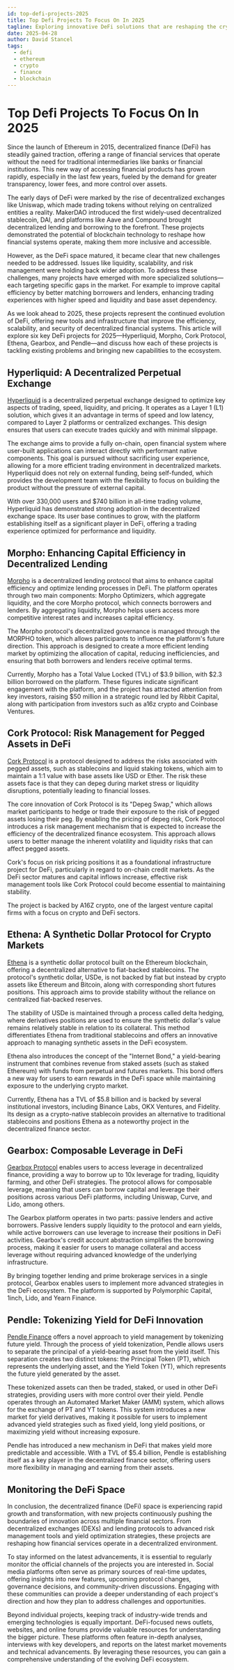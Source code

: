 ```yaml
---
id: top-defi-projects-2025
title: Top Defi Projects To Focus On In 2025
tagline: Exploring innovative DeFi solutions that are reshaping the crypto landscape
date: 2025-04-28
author: David Stancel
tags:
  - defi
  - ethereum
  - crypto
  - finance
  - blockchain
---
```


# Top Defi Projects To Focus On In 2025

Since the launch of Ethereum in 2015, decentralized finance (DeFi) has steadily gained traction, offering a range of financial services that operate without the need for traditional intermediaries like banks or financial institutions. This new way of accessing financial products has grown rapidly, especially in the last few years, fueled by the demand for greater transparency, lower fees, and more control over assets. 

The early days of DeFi were marked by the rise of decentralized exchanges like Uniswap, which made trading tokens without relying on centralized entities a reality. MakerDAO introduced the first widely-used decentralized stablecoin, DAI, and platforms like Aave and Compound brought decentralized lending and borrowing to the forefront. These projects demonstrated the potential of blockchain technology to reshape how financial systems operate, making them more inclusive and accessible.

However, as the DeFi space matured, it became clear that new challenges needed to be addressed. Issues like liquidity, scalability, and risk management were holding back wider adoption. To address these challenges, many projects have emerged with more specialized solutions—each targeting specific gaps in the market. For example to improve capital efficiency by better matching borrowers and lenders, enhancing trading experiences with higher speed and liquidity and base asset dependency.

As we look ahead to 2025, these projects represent the continued evolution of DeFi, offering new tools and infrastructure that improve the efficiency, scalability, and security of decentralized financial systems.
This article will explore six key DeFi projects for 2025—Hyperliquid, Morpho, Cork Protocol, Ethena, Gearbox, and Pendle—and discuss how each of these projects is tackling existing problems and bringing new capabilities to the ecosystem.

## Hyperliquid: A Decentralized Perpetual Exchange

[Hyperliquid](https://hyperliquid.xyz/) is a decentralized perpetual exchange designed to optimize key aspects of trading, speed, liquidity, and pricing. It operates as a Layer 1 (L1) solution, which gives it an advantage in terms of speed and low latency, compared to Layer 2 platforms or centralized exchanges. This design ensures that users can execute trades quickly and with minimal slippage. 

The exchange aims to provide a fully on-chain, open financial system where user-built applications can interact directly with performant native components. This goal is pursued without sacrificing user experience, allowing for a more efficient trading environment in decentralized markets. Hyperliquid does not rely on external funding, being self-funded, which provides the development team with the flexibility to focus on building the product without the pressure of external capital. 

With over 330,000 users and $740 billion in all-time trading volume, Hyperliquid has demonstrated strong adoption in the decentralized exchange space. Its user base continues to grow, with the platform establishing itself as a significant player in DeFi, offering a trading experience optimized for performance and liquidity. 

## Morpho: Enhancing Capital Efficiency in Decentralized Lending

[Morpho](https://morpho.org/) is a decentralized lending protocol that aims to enhance capital efficiency and optimize lending processes in DeFi. The platform operates through two main components: Morpho Optimizers, which aggregate liquidity, and the core Morpho protocol, which connects borrowers and lenders. By aggregating liquidity, Morpho helps users access more competitive interest rates and increases capital efficiency. 

The Morpho protocol's decentralized governance is managed through the MORPHO token, which allows participants to influence the platform's future direction. This approach is designed to create a more efficient lending market by optimizing the allocation of capital, reducing inefficiencies, and ensuring that both borrowers and lenders receive optimal terms. 

Currently, Morpho has a Total Value Locked (TVL) of $3.9 billion, with $2.3 billion borrowed on the platform. These figures indicate significant engagement with the platform, and the project has attracted attention from key investors, raising $50 million in a strategic round led by Ribbit Capital, along with participation from investors such as a16z crypto and Coinbase Ventures. 

## Cork Protocol: Risk Management for Pegged Assets in DeFi

[Cork Protocol](https://corkprotocol.com/) is a protocol designed to address the risks associated with pegged assets, such as stablecoins and liquid staking tokens, which aim to maintain a 1:1 value with base assets like USD or Ether. The risk these assets face is that they can depeg during market stress or liquidity disruptions, potentially leading to financial losses. 

The core innovation of Cork Protocol is its "Depeg Swap," which allows market participants to hedge or trade their exposure to the risk of pegged assets losing their peg. By enabling the pricing of depeg risk, Cork Protocol introduces a risk management mechanism that is expected to increase the efficiency of the decentralized finance ecosystem. This approach allows users to better manage the inherent volatility and liquidity risks that can affect pegged assets. 

Cork's focus on risk pricing positions it as a foundational infrastructure project for DeFi, particularly in regard to on-chain credit markets. As the DeFi sector matures and capital inflows increase, effective risk management tools like Cork Protocol could become essential to maintaining stability.

The project is backed by A16Z crypto, one of the largest venture capital firms with a focus on crypto and DeFi sectors. 

## Ethena: A Synthetic Dollar Protocol for Crypto Markets

[Ethena](https://www.ethena.fi/) is a synthetic dollar protocol built on the Ethereum blockchain, offering a decentralized alternative to fiat-backed stablecoins. The protocol's synthetic dollar, USDe, is not backed by fiat but instead by crypto assets like Ethereum and Bitcoin, along with corresponding short futures positions. This approach aims to provide stability without the reliance on centralized fiat-backed reserves. 

The stability of USDe is maintained through a process called delta hedging, where derivatives positions are used to ensure the synthetic dollar's value remains relatively stable in relation to its collateral. This method differentiates Ethena from traditional stablecoins and offers an innovative approach to managing synthetic assets in the DeFi ecosystem. 

Ethena also introduces the concept of the "Internet Bond," a yield-bearing instrument that combines revenue from staked assets (such as staked Ethereum) with funds from perpetual and futures markets. This bond offers a new way for users to earn rewards in the DeFi space while maintaining exposure to the underlying crypto market. 

Currently, Ethena has a TVL of $5.8 billion and is backed by several institutional investors, including Binance Labs, OKX Ventures, and Fidelity. Its design as a crypto-native stablecoin provides an alternative to traditional stablecoins and positions Ethena as a noteworthy project in the decentralized finance sector. 

## Gearbox: Composable Leverage in DeFi

[Gearbox Protocol](https://gearbox.fi/) enables users to access leverage in decentralized finance, providing a way to borrow up to 10x leverage for trading, liquidity farming, and other DeFi strategies. The protocol allows for composable leverage, meaning that users can borrow capital and leverage their positions across various DeFi platforms, including Uniswap, Curve, and Lido, among others. 

The Gearbox platform operates in two parts: passive lenders and active borrowers. Passive lenders supply liquidity to the protocol and earn yields, while active borrowers can use leverage to increase their positions in DeFi activities. Gearbox's credit account abstraction simplifies the borrowing process, making it easier for users to manage collateral and access leverage without requiring advanced knowledge of the underlying infrastructure.

By bringing together lending and prime brokerage services in a single protocol, Gearbox enables users to implement more advanced strategies in the DeFi ecosystem. The platform is supported by Polymorphic Capital, 1inch, Lido, and Yearn Finance. 

## Pendle: Tokenizing Yield for DeFi Innovation

[Pendle Finance](https://www.pendle.finance/) offers a novel approach to yield management by tokenizing future yield. Through the process of yield tokenization, Pendle allows users to separate the principal of a yield-bearing asset from the yield itself. This separation creates two distinct tokens: the Principal Token (PT), which represents the underlying asset, and the Yield Token (YT), which represents the future yield generated by the asset. 

These tokenized assets can then be traded, staked, or used in other DeFi strategies, providing users with more control over their yield. Pendle operates through an Automated Market Maker (AMM) system, which allows for the exchange of PT and YT tokens. This system introduces a new market for yield derivatives, making it possible for users to implement advanced yield strategies such as fixed yield, long yield positions, or maximizing yield without increasing exposure. 

Pendle has introduced a new mechanism in DeFi that makes yield more predictable and accessible. With a TVL of $5.4 billion, Pendle is establishing itself as a key player in the decentralized finance sector, offering users more flexibility in managing and earning from their assets.

## Monitoring the DeFi Space

In conclusion, the decentralized finance (DeFi) space is experiencing rapid growth and transformation, with new projects continuously pushing the boundaries of innovation across multiple financial sectors. From decentralized exchanges (DEXs) and lending protocols to advanced risk management tools and yield optimization strategies, these projects are reshaping how financial services operate in a decentralized environment.

To stay informed on the latest advancements, it is essential to regularly monitor the official channels of the projects you are interested in. Social media platforms often serve as primary sources of real-time updates, offering insights into new features, upcoming protocol changes, governance decisions, and community-driven discussions. Engaging with these communities can provide a deeper understanding of each project's direction and how they plan to address challenges and opportunities.

Beyond individual projects, keeping track of industry-wide trends and emerging technologies is equally important. DeFi-focused news outlets, websites, and online forums provide valuable resources for understanding the bigger picture. These platforms often feature in-depth analyses, interviews with key developers, and reports on the latest market movements and technical advancements. By leveraging these resources, you can gain a comprehensive understanding of the evolving DeFi ecosystem.